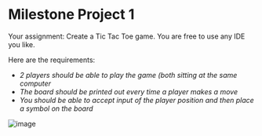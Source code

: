 # Milestone Project 1
Your assignment: Create a Tic Tac Toe game. You are free to use any IDE you like.

Here are the requirements:

- *2 players should be able to play the game (both sitting at the same computer*
- *The board should be printed out every time a player makes a move*
- *You should be able to accept input of the player position and then place a symbol on the board*

![image](tictac.jpg)